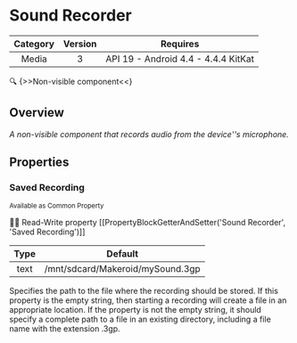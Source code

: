 # Sound Recorder

| Category | Version | Requires |
|:--------:|:-------:|:--------:|
|Media|3|API 19 - Android 4.4 - 4.4.4 KitKat|

:mag: {>>Non-visible component<<}

## Overview

_A non-visible component that records audio from the device''s microphone._

## Properties

### Saved Recording

<small>Available as Common Property</small>

:eyes::pencil: Read-Write property
[[PropertyBlockGetterAndSetter('Sound Recorder', 'Saved Recording')]]

| Type | Default |
|:----:|:-------:|
|text|/mnt/sdcard/Makeroid/mySound.3gp|

Specifies the path to the file where the recording should be stored. If this property is the empty string, then starting a recording will create a file in an appropriate location.  If the property is not the empty string, it should specify a complete path to a file in an existing directory, including a file name with the extension .3gp.